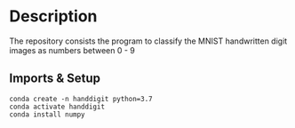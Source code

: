 # Description
The repository consists the program to classify the MNIST handwritten digit images as numbers between 0 - 9

## Imports & Setup
```
conda create -n handdigit python=3.7
conda activate handdigit
conda install numpy
```
